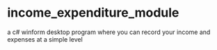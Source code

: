 # income_expenditure_module
a c# winform desktop program where you can record your income and expenses at a simple level
